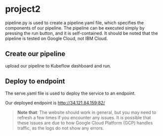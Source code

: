# project2
pipeline.py is used to create a pipeline.yaml file, which specifies the components of our pipeline. The pipeline can be executed simply by pressing the run button, and it is self-contained. It should be noted that the pipeline is tested on Google Cloud, not IBM Cloud. 

## Create our pipeline
upload our pipeline to Kubeflow dashboard and run. 

## Deploy to endpoint
The serve.yaml file is used to deploy the service to an endpoint.

Our deployed endpoint is
http://34.121.84.159:82/

> **Note that**: The website should work in general, but you may need to refresh a few times if you encounter any issues. It is possible that these issues are due to how Google Cloud Platform (GCP) handles traffic, as the logs do not show any errors.